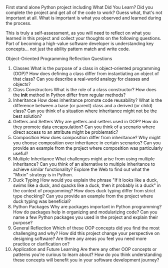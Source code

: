 First stand alone Python project including 
What Did You Learn?
Did you complete the project and get all of the code to work? Guess what, that's not important at all. What is important is what you observed and learned during the process.

This is truly a self-assessment, as you will need to reflect on what you learned in this project and collect your thoughts on the following questions. Part of becoming a high-value software developer is understanding key concepts... not just the ability pattern match and write code.

Object-Oriented Programming Reflection Questions
1. Classes
What is the purpose of a class in object-oriented programming (OOP)?
How does defining a class differ from instantiating an object of that class?
Can you describe a real-world analogy for classes and objects?
2. Class Constructors
What is the role of a class constructor?
How does the __init__ method in Python differ from regular methods?
3. Inheritance
How does inheritance promote code reusability?
What is the difference between a base (or parent) class and a derived (or child) class?
Can you think of a situation where inheritance might not be the best solution?
4. Getters and Setters
Why are getters and setters used in OOP?
How do they promote data encapsulation?
Can you think of a scenario where direct access to an attribute might be problematic?
5. Composition
How does composition differ from inheritance?
Why might you choose composition over inheritance in certain scenarios?
Can you provide an example from the project where composition was particularly useful?
6. Multiple Inheritance
What challenges might arise from using multiple inheritance?
Can you think of an alternative to multiple inheritance to achieve similar functionality?
Explore the Web to find out what the "Mixin" strategy is in Python.
7. Duck Typing
How would you explain the phrase "If it looks like a duck, swims like a duck, and quacks like a duck, then it probably is a duck" in the context of programming?
How does duck typing differ from strict type checking?
Can you provide an example from the project where duck typing was beneficial?
8. Python Packages
Why are packages important in Python programming?
How do packages help in organizing and modularizing code?
Can you name a few Python packages you used in the project and explain their purpose?
9. General Reflection
Which of these OOP concepts did you find the most challenging and why?
How did this project change your perspective on designing software?
Are there any areas you feel you need more practice or clarification on?
10. Application and Future Learning
Are there any other OOP concepts or patterns you're curious to learn about?
How do you think understanding these concepts will benefit you in your software development journey?
